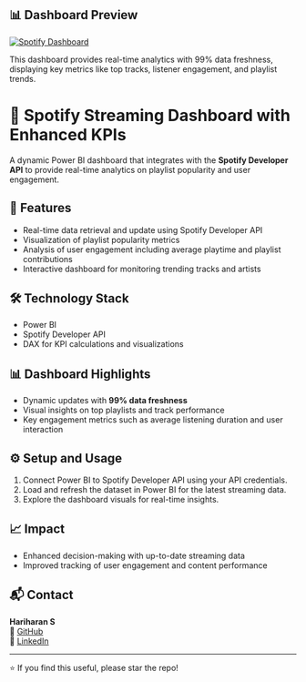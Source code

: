 ## 📊 Dashboard Preview

[![Spotify Dashboard](dashboard-preview.png)](https://www.linkedin.com/posts/hariharan-s-699b58220_spotify-datavisualization-collaboration-activity-7166440944471396353-yGBE)

This dashboard provides real-time analytics with 99% data freshness, displaying key metrics like top tracks, listener engagement, and playlist trends.



# 🎵 Spotify Streaming Dashboard with Enhanced KPIs

A dynamic Power BI dashboard that integrates with the **Spotify Developer API** to provide real-time analytics on playlist popularity and user engagement.

## 🚀 Features

- Real-time data retrieval and update using Spotify Developer API  
- Visualization of playlist popularity metrics  
- Analysis of user engagement including average playtime and playlist contributions  
- Interactive dashboard for monitoring trending tracks and artists

## 🛠️ Technology Stack

- Power BI  
- Spotify Developer API  
- DAX for KPI calculations and visualizations

## 📊 Dashboard Highlights

- Dynamic updates with **99% data freshness**  
- Visual insights on top playlists and track performance  
- Key engagement metrics such as average listening duration and user interaction  

## ⚙️ Setup and Usage

1. Connect Power BI to Spotify Developer API using your API credentials.  
2. Load and refresh the dataset in Power BI for the latest streaming data.  
3. Explore the dashboard visuals for real-time insights.

## 📈 Impact

- Enhanced decision-making with up-to-date streaming data  
- Improved tracking of user engagement and content performance  

## 📬 Contact

**Hariharan S**  
🔗 [GitHub](https://github.com/HariharanAX)  
🔗 [LinkedIn](https://www.linkedin.com/in/hariharan-s-699b58220/)

---

⭐ If you find this useful, please star the repo!
